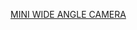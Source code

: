 [MINI WIDE ANGLE CAMERA](https://www.lazada.com.ph/products/mini-camera-home-security-camera-1080p-hd-wireless-wifi-camera-mobile-phone-remote-monitoring-video-recorder-small-network-150-wide-angle-micro-smart-camera-i3519892399-s18134219000.html?c=&channelLpJumpArgs=&clickTrackInfo=query%253Asmall%252Bwide%252Bangle%252Bcamera%253Bnid%253A3519892399%253Bsrc%253ALazadaMainSrp%253Brn%253Ae8cd5ecd8491c36be1e0291ef3de15ae%253Bregion%253Aph%253Bsku%253A3519892399_PH%253Bprice%253A976.9%253Bclient%253Adesktop%253Bsupplier_id%253A500260464853%253Bbiz_source%253Ah5_internal%253Bslot%253A23%253Butlog_bucket_id%253A470687%253Basc_category_id%253A24957%253Bitem_id%253A3519892399%253Bsku_id%253A18134219000%253Bshop_id%253A3857257&fastshipping=0&freeshipping=1&fs_ab=2&fuse_fs=&lang=en&location=Metro%20Manila&price=976.9&priceCompare=skuId%3A18134219000%3Bsource%3Alazada-search-voucher%3Bsn%3Ae8cd5ecd8491c36be1e0291ef3de15ae%3BunionTrace%3A2ff6009a17106905269035033e%3BoriginPrice%3A97690%3BvoucherPrice%3A97690%3BdisplayPrice%3A97690%3BsinglePromotionId%3A900000023765297%3BsingleToolCode%3ApromPrice%3BvoucherPricePlugin%3A1%3BbuyerId%3A0%3Btimestamp%3A1710690527436&ratingscore=4.9393939393939394&request_id=e8cd5ecd8491c36be1e0291ef3de15ae&review=33&sale=56&search=1&source=search&spm=a2o4l.searchlist.list.23&stock=1)
